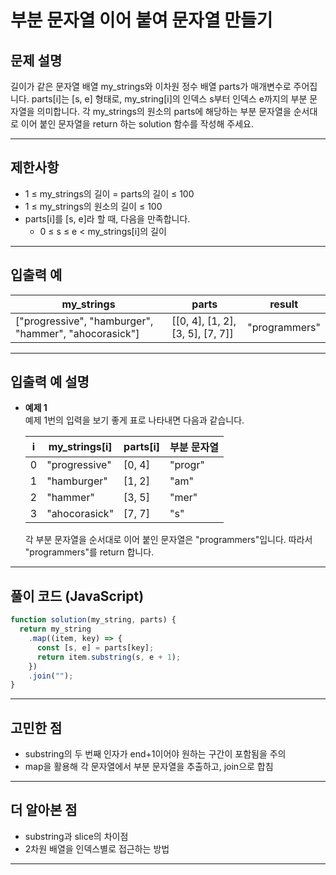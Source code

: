 # 부분 문자열 이어 붙여 문자열 만들기

## 문제 설명

길이가 같은 문자열 배열 my_strings와 이차원 정수 배열 parts가 매개변수로 주어집니다. parts[i]는 [s, e] 형태로, my_string[i]의 인덱스 s부터 인덱스 e까지의 부분 문자열을 의미합니다. 각 my_strings의 원소의 parts에 해당하는 부분 문자열을 순서대로 이어 붙인 문자열을 return 하는 solution 함수를 작성해 주세요.

---

## 제한사항

- 1 ≤ my_strings의 길이 = parts의 길이 ≤ 100
- 1 ≤ my_strings의 원소의 길이 ≤ 100
- parts[i]를 [s, e]라 할 때, 다음을 만족합니다.
  - 0 ≤ s ≤ e < my_strings[i]의 길이

---

## 입출력 예

| my_strings                                            | parts                            | result        |
| ----------------------------------------------------- | -------------------------------- | ------------- |
| ["progressive", "hamburger", "hammer", "ahocorasick"] | [[0, 4], [1, 2], [3, 5], [7, 7]] | "programmers" |

---

## 입출력 예 설명

- **예제 1**  
  예제 1번의 입력을 보기 좋게 표로 나타내면 다음과 같습니다.

  | i   | my_strings[i] | parts[i] | 부분 문자열 |
  | --- | ------------- | -------- | ----------- |
  | 0   | "progressive" | [0, 4]   | "progr"     |
  | 1   | "hamburger"   | [1, 2]   | "am"        |
  | 2   | "hammer"      | [3, 5]   | "mer"       |
  | 3   | "ahocorasick" | [7, 7]   | "s"         |

  각 부분 문자열을 순서대로 이어 붙인 문자열은 "programmers"입니다. 따라서 "programmers"를 return 합니다.

---

## 풀이 코드 (JavaScript)

```javascript
function solution(my_string, parts) {
  return my_string
    .map((item, key) => {
      const [s, e] = parts[key];
      return item.substring(s, e + 1);
    })
    .join("");
}
```

---

## 고민한 점

- substring의 두 번째 인자가 end+1이어야 원하는 구간이 포함됨을 주의
- map을 활용해 각 문자열에서 부분 문자열을 추출하고, join으로 합침

---

## 더 알아본 점

- substring과 slice의 차이점
- 2차원 배열을 인덱스별로 접근하는 방법

---

